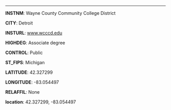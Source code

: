 
---
**INSTNM**: Wayne County Community College District

**CITY**: Detroit

**INSTURL**: www.wcccd.edu

**HIGHDEG**: Associate degree

**CONTROL**: Public

**ST_FIPS**: Michigan

**LATITUDE**: 42.327299

**LONGITUDE**: -83.054497

**RELAFFIL**: None

**location**: 42.327299, -83.054497
